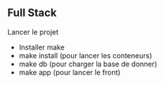 ## Full Stack
Lancer le projet 
- Installer make
- make install (pour lancer les conteneurs)
- make db (pour charger la base de donner)
- make app (pour lancer le front)